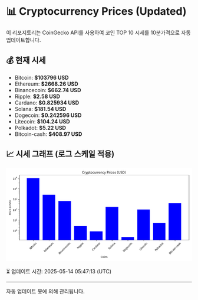 
# 📊 Cryptocurrency Prices (Updated)

이 리포지토리는 CoinGecko API를 사용하여 코인 TOP 10 시세를 10분가격으로 자동 업데이트합니다.

## 💰 현재 시세
- Bitcoin: **$103796 USD**
- Ethereum: **$2668.26 USD**
- Binancecoin: **$662.74 USD**
- Ripple: **$2.58 USD**
- Cardano: **$0.825934 USD**
- Solana: **$181.54 USD**
- Dogecoin: **$0.242596 USD**
- Litecoin: **$104.24 USD**
- Polkadot: **$5.22 USD**
- Bitcoin-cash: **$408.97 USD**

## 📈 시세 그래프 (로그 스케일 적용)
![Crypto Prices](crypto_prices.png)

⏳ 업데이트 시간: 2025-05-14 05:47:13 (UTC)

---
자동 업데이트 봇에 의해 관리됩니다.
